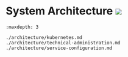 # System Architecture <img src="https://img.shields.io/badge/upcoming-v4.0--beta-blue">

```{toctree}
:maxdepth: 3

./architecture/kubernetes.md
./architecture/technical-administration.md
./architecture/service-configuration.md
```